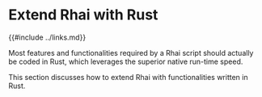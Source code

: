 Extend Rhai with Rust
====================

{{#include ../links.md}}

Most features and functionalities required by a Rhai script should actually be coded in Rust,
which leverages the superior native run-time speed.

This section discusses how to extend Rhai with functionalities written in Rust.
